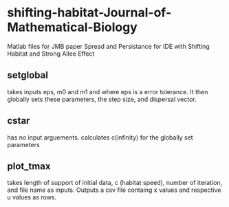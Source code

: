 # shifting-habitat-Journal-of-Mathematical-Biology
Matlab files for JMB paper Spread and Persistance for IDE with Shifting Habitat and Strong Allee Effect
## setglobal
takes inputs eps, m0 and m1 and where eps is a error tolerance. It then globally sets these parameters, the step size, and dispersal vector.
## cstar
has no input arguements. calculates c(infinity) for the globally set parameters
## plot_tmax
takes length of support of initial data, c (habitat speed), number of iteration, and file name as inputs. Outputs a csv file containg x values and respective u values as rows.
